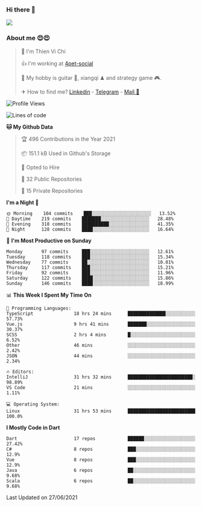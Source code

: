 ### Hi there 👋
![](https://media1.tenor.com/images/9aa4aee77151757a310fcdb4b8fd2a0a/tenor.gif?itemid=12671405)

### About me 😍😍

> 🙎 I'm Thien Vi Chi
> 
> 👍 I'm working at [4pet-social](https://github.com/4pet-social)
>
> 🥞 My hobby is guitar 🎸, xiangqi ♟ and strategy game 🎮.
> 
> ✈ How to find me? [Linkedin](https://www.linkedin.com/in/tvc12/) - [Telegram](https://t.me/yeutham212) - [Mail 📧](mailto:meomeocf98@gmail.com)
> 

<!--START_SECTION:waka-->
![Profile Views](http://img.shields.io/badge/Profile%20Views-7-blue)

![Lines of code](https://img.shields.io/badge/From%20Hello%20World%20I%27ve%20Written-745135%20lines%20of%20code-blue)

**🐱 My Github Data** 

> 🏆 496 Contributions in the Year 2021
 > 
> 📦 151.1 kB Used in Github's Storage 
 > 
> 💼 Opted to Hire
 > 
> 📜 32 Public Repositories 
 > 
> 🔑 15 Private Repositories  
 > 
**I'm a Night 🦉** 

```text
🌞 Morning    104 commits    ███░░░░░░░░░░░░░░░░░░░░░░   13.52% 
🌆 Daytime    219 commits    ███████░░░░░░░░░░░░░░░░░░   28.48% 
🌃 Evening    318 commits    ██████████░░░░░░░░░░░░░░░   41.35% 
🌙 Night      128 commits    ████░░░░░░░░░░░░░░░░░░░░░   16.64%

```
📅 **I'm Most Productive on Sunday** 

```text
Monday       97 commits     ███░░░░░░░░░░░░░░░░░░░░░░   12.61% 
Tuesday      118 commits    ███░░░░░░░░░░░░░░░░░░░░░░   15.34% 
Wednesday    77 commits     ██░░░░░░░░░░░░░░░░░░░░░░░   10.01% 
Thursday     117 commits    ███░░░░░░░░░░░░░░░░░░░░░░   15.21% 
Friday       92 commits     ███░░░░░░░░░░░░░░░░░░░░░░   11.96% 
Saturday     122 commits    ████░░░░░░░░░░░░░░░░░░░░░   15.86% 
Sunday       146 commits    ████░░░░░░░░░░░░░░░░░░░░░   18.99%

```


📊 **This Week I Spent My Time On** 

```text
💬 Programming Languages: 
TypeScript               18 hrs 24 mins      ██████████████░░░░░░░░░░░   57.73% 
Vue.js                   9 hrs 41 mins       ███████░░░░░░░░░░░░░░░░░░   30.37% 
SCSS                     2 hrs 4 mins        █░░░░░░░░░░░░░░░░░░░░░░░░   6.52% 
Other                    46 mins             ░░░░░░░░░░░░░░░░░░░░░░░░░   2.42% 
JSON                     44 mins             ░░░░░░░░░░░░░░░░░░░░░░░░░   2.34%

🔥 Editors: 
IntelliJ                 31 hrs 32 mins      ████████████████████████░   98.89% 
VS Code                  21 mins             ░░░░░░░░░░░░░░░░░░░░░░░░░   1.11%

💻 Operating System: 
Linux                    31 hrs 53 mins      █████████████████████████   100.0%

```

**I Mostly Code in Dart** 

```text
Dart                     17 repos            ██████░░░░░░░░░░░░░░░░░░░   27.42% 
C#                       8 repos             ███░░░░░░░░░░░░░░░░░░░░░░   12.9% 
Vue                      8 repos             ███░░░░░░░░░░░░░░░░░░░░░░   12.9% 
Java                     6 repos             ██░░░░░░░░░░░░░░░░░░░░░░░   9.68% 
Scala                    6 repos             ██░░░░░░░░░░░░░░░░░░░░░░░   9.68%

```



 Last Updated on 27/06/2021
<!--END_SECTION:waka-->